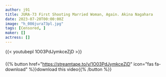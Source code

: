 ```yaml
---
author: j91
title: JURA-73 First Shooting Married Woman, Again. Akina Nagahara
date: 2023-07-20T00:00:00Z
image: "h_086jura73pl.jpg"
tags: [Censored, ]
maker: []
actress: []
---
```



{{< youtubepl 1O03PdJymkceZjD >}}
###

{{% button href="https://streamtape.to/v/1O03PdJymkceZjD" icon="fas fa-download" %}}download this video{{% /button %}}
